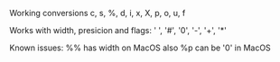 Working conversions
c, s, %, d, i, x, X, p, o, u, f

Works with width, presicion and flags:
' ', '#', '0', '-', '+', '*'

Known issues:
%% has width on MacOS also
%p can be '0' in MacOS
